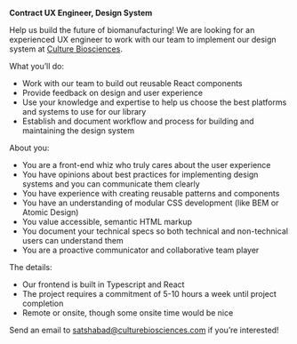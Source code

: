 **Contract UX Engineer, Design System**

Help us build the future of biomanufacturing! We are looking for an experienced UX engineer to work with our team to implement our design system at [Culture Biosciences](https://www.culturebiosciences.com/). 

What you’ll do:



*   Work with our team to build out reusable React components
*   Provide feedback on design and user experience 
*   Use your knowledge and expertise to help us choose the best platforms and systems to use for our library
*   Establish and document workflow and process for building and maintaining the design system

About you:



*   You are a front-end whiz who truly cares about the user experience
*   You have opinions about best practices for implementing design systems and you can communicate them clearly
*   You have experience with creating reusable patterns and components
*   You have an understanding of modular CSS development (like BEM or Atomic Design)
*   You value accessible, semantic HTML markup
*   You document your technical specs so both technical and non-technical users can understand them 
*   You are a proactive communicator and collaborative team player

The details:



*   Our frontend is built in Typescript and React
*   The project requires a commitment of 5-10 hours a week until project completion
*   Remote or onsite, though some onsite time would be nice

Send an email to satshabad@culturebiosciences.com if you’re interested!
